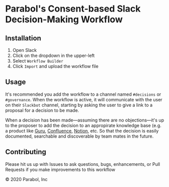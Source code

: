 # Parabol's Consent-based Slack Decision-Making Workflow

## Installation

1. Open Slack
2. Click on the dropdown in the upper-left
3. Select `Workflow Builder`
4. Click `Import` and upload the workflow file

## Usage

It's recommended you add the workflow to a channel named `#decisions` or `#governance`.
When the workflow is active, it will communicate with the user on their `Slackbot` channel,
starting by asking the user to give a link to a proposal for a decision to be made.

When a decision has been made—assuming there are no objections—it's up to the proposer to
add the decision to an appropirate knowledge base (e.g. a product like
[Guru](https://getguru.com), [Confluence](https://youtu.be/vGQY95IZpLo),
[Notion](https://notion.so), etc. So that the decision is easily documented, searchable and
discoverable by team mates in the future.

## Contributing

Please hit us up with Issues to ask questions, bugs, enhancements, or Pull Requests if you
make improvements to this workflow

© 2020 Parabol, Inc
